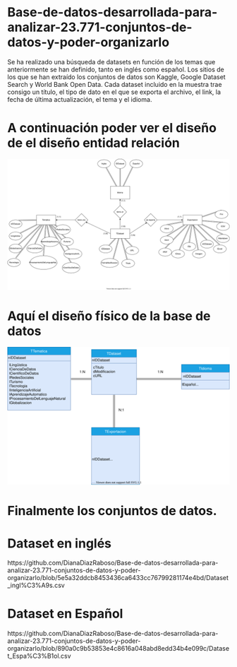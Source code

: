 # Base-de-datos-desarrollada-para-analizar-23.771-conjuntos-de-datos-y-poder-organizarlo

Se ha realizado una búsqueda de datasets en función de los temas que anteriormente se han definido, tanto en inglés como español. Los sitios de los que se han extraído los conjuntos de datos son Kaggle, Google Dataset Search y World Bank Open Data. Cada dataset incluido en la muestra trae consigo un título, el tipo de dato en el que se exporta el archivo, el link, la fecha de última actualización, el tema y el idioma.

<h1> A continuación poder ver el diseño de el diseño entidad relación </h1>


<img src="der_dataset-Page-1.svg">


<h1>Aquí el diseño físico de la base de datos </h1>

<img src="fisico_dataset.svg">


 <h1> Finalmente los conjuntos de datos. </h1>

 <h1> Dataset en inglés </h1>
https://github.com/DianaDiazRaboso/Base-de-datos-desarrollada-para-analizar-23.771-conjuntos-de-datos-y-poder-organizarlo/blob/5e5a32ddcb8453436ca6433cc76799281174e4bd/Dataset_ingl%C3%A9s.csv

<h1> Dataset en Español </h1>
https://github.com/DianaDiazRaboso/Base-de-datos-desarrollada-para-analizar-23.771-conjuntos-de-datos-y-poder-organizarlo/blob/890a0c9b53853e4c8616a048abd8edd34b4e099c/Dataset_Espa%C3%B1ol.csv

